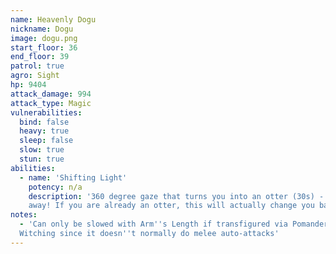 ```yaml
---
name: Heavenly Dogu
nickname: Dogu
image: dogu.png
start_floor: 36
end_floor: 39
patrol: true
agro: Sight
hp: 9404
attack_damage: 994
attack_type: Magic
vulnerabilities:
  bind: false
  heavy: true
  sleep: false
  slow: true
  stun: true
abilities:
  - name: 'Shifting Light'
    potency: n/a
    description: '360 degree gaze that turns you into an otter (30s) - look
    away! If you are already an otter, this will actually change you back'
notes:
  - 'Can only be slowed with Arm''s Length if transfigured via Pomander of
  Witching since it doesn''t normally do melee auto-attacks'
---
```

